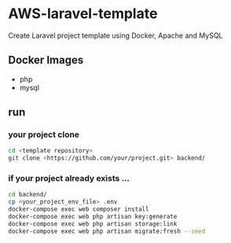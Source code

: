 # AWS-laravel-template
Create Laravel project template using Docker, Apache and MySQL

## Docker Images
- php
- mysql

## run
### your project clone
```bash
cd <template repository>
git clone <https://github.com/your/project.git> backend/
```

### if your project already exists ...
```bash
cd backend/
cp <your_project_env_file> .env
docker-compose exec web composer install
docker-compose exec web php artisan key:generate
docker-compose exec web php artisan storage:link
docker-compose exec web php artisan migrate:fresh --seed
```






